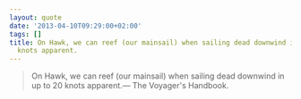 ```yaml
---
layout: quote
date: '2013-04-10T09:29:00+02:00'
tags: []
title: On Hawk, we can reef (our mainsail) when sailing dead downwind in up to 20
  knots apparent.
---
```

> On Hawk, we can reef (our mainsail) when sailing dead downwind in up to 20 knots apparent.&#8212; The Voyager's Handbook.
